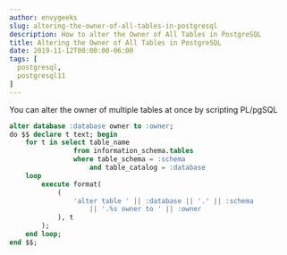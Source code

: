 ```yaml
---
author: envygeeks
slug: altering-the-owner-of-all-tables-in-postgresql
description: How to alter the Owner of All Tables in PostgreSQL
title: Altering the Owner of All Tables in PostgreSQL
date: 2019-11-12T00:00:00-06:00
tags: [
  postgresql,
  postgresql11
]
---
```


You can alter the owner of multiple tables at once by scripting PL/pgSQL

```sql
alter database :database owner to :owner;
do $$ declare t text; begin
    for t in select table_name
                from information_schema.tables
                where table_schema = :schema
                    and table_catalog = :database
    loop
        execute format(
            (
                'alter table ' || :database || '.' || :schema
                    || '.%s owner to ' || :owner
            ), t
        );
    end loop;
end $$;
```
